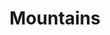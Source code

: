 ---
pid: PT352
title: Mountains
location_transcription: Mascher+Berks
zipcode: '19122'
outside_phl: 
neighborhood: Yorktown,Old Kensington,Jinogi
age: '7'
age_range: 6-13
instagram: 
image_file_name: PT_352.jpg
proposal_transcription: 
topic: Environment
topic_summary: '0'
type: Other No Form
keywords_other: 
credit: Duaa
image_labels: 
twitter: 
facebook: 
permalink: "/monuments/pt352/"
layout: item-page
---